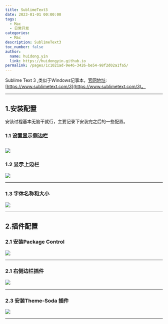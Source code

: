 ```yaml
---
title: SublimeText3
date: 2023-01-01 00:00:00
tags:
  - Mac
  - 日常开发
categories:
  - Mac
description: SublimeText3
toc_number: false
author:
  name: huidong.yin
  link: https://huidongyin.github.io
permalink: /pages/1c1021ad-9e46-3426-be54-98f2d02a1fa5/
---
```


Sublime Text 3
,类似于Windows记事本，[官网地址](https://www.sublimetext.com/3):[https://www.sublimetext.com/3](https://www.sublimetext.com/3)。

---

## 1.安装配置

安装过程基本无脑干就行，主要记录下安装完之后的一些配置。

### 1.1 设置显示侧边栏

![](/images/Mac/SublimeText3随手记/01.png)
---

### 1.2 显示上边栏

![](/images/Mac/SublimeText3随手记/02.png)

---

### 1.3 字体名称和大小

![](/images/Mac/SublimeText3随手记/03.png)

---

## 2.插件配置

### 2.1 安装Package Control

![](/images/Mac/SublimeText3随手记/04.png)

---

### 2.1 右侧边栏插件

![](/images/Mac/SublimeText3随手记/05.png)

---

### 2.3 安装**Theme-Soda 插件**

![](/images/Mac/SublimeText3随手记/06.png)

---


